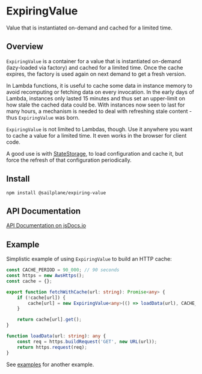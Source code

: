 # ExpiringValue

Value that is instantiated on-demand and cached for a limited time.

## Overview

`ExpiringValue` is a container for a value that is instantiated on-demand (lazy-loaded via factory)
and cached for a limited time.
Once the cache expires, the factory is used again on next demand to get a fresh version.

In Lambda functions, it is useful to cache some data in instance memory to avoid
recomputing or fetching data on every invocation. In the early days of Lambda, instances only lasted 15 minutes
and thus set an upper-limit on how stale the cached data could be. With instances now seen to last for
many hours, a mechanism is needed to deal with refreshing stale content - thus `ExpiringValue` was born.

`ExpiringValue` is not limited to Lambdas, though. Use it anywhere you want to cache a value for
a limited time. It even works in the browser for client code.

A good use is with [StateStorage](state_storage.md),
to load configuration and cache it, but force the refresh of that configuration periodically.

## Install

```shell
npm install @sailplane/expiring-value
```

## API Documentation

[API Documentation on jsDocs.io](https://www.jsdocs.io/package/@sailplane/expiring-value)

## Example

Simplistic example of using `ExpiringValue` to build an HTTP cache:

```ts
const CACHE_PERIOD = 90_000; // 90 seconds
const https = new AwsHttps();
const cache = {};

export function fetchWithCache(url: string): Promise<any> {
    if (!cache[url]) {
        cache[url] = new ExpiringValue<any>(() => loadData(url), CACHE_PERIOD);
    }

    return cache[url].get();
}

function loadData(url: string): any {
    const req = https.buildRequest('GET', new URL(url));
    return https.request(req);
}
```

See [examples](examples.md) for another example.
